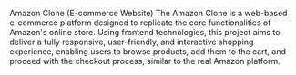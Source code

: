 Amazon Clone (E-commerce Website)
The Amazon Clone is a web-based e-commerce platform designed to replicate the core functionalities of Amazon's online store. Using frontend technologies, this project aims to deliver a fully responsive, user-friendly, and interactive shopping experience, enabling users to browse products, add them to the cart, and proceed with the checkout process, similar to the real Amazon platform.
